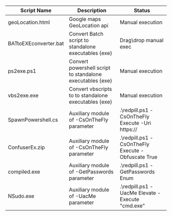 <br />

|Script Name|Description|Status|
|---|---|---|
|geoLocation.html|Google maps GeoLocation api|Manual execution|
|BATtoEXEconverter.bat|Convert Batch script to standalone executables {exe}|Drag\drop manual exec|
|ps2exe.ps1|Convert powershell script to standalone executables {exe}|Manual execution|
|vbs2exe.exe|Convert vbscripts to to standalone executables {exe}|Manual execution|
|SpawnPowershell.cs|Auxiliary module of -CsOnTheFly parameter|.\redpill.ps1 -CsOnTheFly Execute -Uri https://|
|ConfuserEx.zip|Auxiliary module of -CsOnTheFly parameter|.\redpill.ps1 -CsOnTheFly Execute -Obfuscate True|
|compiled.exe|Auxiliary module of -GetPasswords parameter|.\redpill.ps1 -GetPasswords Enum|
|NSudo.exe|Auxiliary module of -UacMe parameter|.\redpill.ps1 -UacMe Elevate -Execute "cmd.exe"|
